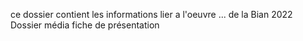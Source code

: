 ce dossier contient les informations lier a l'oeuvre ... de la Bian 2022
Dossier média
fiche de présentation  

